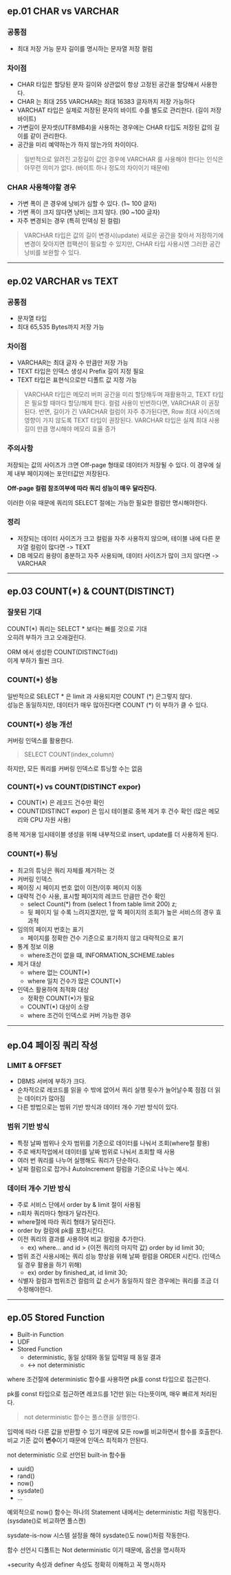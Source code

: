 ## ep.01 CHAR vs VARCHAR

### 공통점

- 최대 저장 가능 문자 길이를 명시하는 문자열 저장 컬럼

### 차이점

- CHAR 타입은 할당된 문자 길이와 상관없이 항상 고정된 공간을 할당해서 사용한다.
- CHAR 는 최대 255 VARCHAR는 최대 16383 글자까지 저장 가능하다
- VARCHAT 타입은 실제로 저장된 문자의 바이트 수를 별도로 관리한다. (길이 저장 바이트)
- 가변길이 문자셋(UTF8MB4)을 사용하는 경우에는 CHAR 타입도 저장된 값의 길이를 같이 관리한다.
- 공간을 미리 예약하는가 하지 않는가의 차이이다.

> 일반적으로 알려진 고정길이 값인 경우에 VARCHAR 를 사용해야 한다는 인식은 아무런 의미가 없다. (바이트 하나 정도의 차이이기 때문에)

### CHAR 사용해야할 경우

- 가변 폭이 큰 경우에 낭비가 심할 수 있다. (1~ 100 글자)
- 가변 폭이 크지 않다면 낭비는 크지 않다. (90 ~100 글자)
- 자주 변경되는 경우 (특히 인덱싱 된 컬럼)

> VARCHAR 타입은 값의 길이 변경시(update) 새로운 공간을 찾아서 저장하기에 변경이 잦아지면 컴팩션이 필요할 수 있지만, CHAR 타입 사용시엔 그러한 공간 낭비를 보완할 수 있다.

---

## ep.02 VARCHAR vs TEXT

### 공통점

- 문자열 타입
- 최대 65,535 Bytes까지 저장 가능

### 차이점

- VARCHAR는 최대 글자 수 만큼만 저장 가능
- TEXT 타입은 인덱스 생성시 Prefix 길이 지정 필요
- TEXT 타입은 표현식으로만 디폴트 값 지정 가능

> VARCHAR 타입은 메모리 버퍼 공간을 미리 할당해두며 재활용하고, TEXT 타입은 필요할 때마다 할당/해제 한다. 컬럼 사용이 빈번하다면, VARCHAR 이 권장된다.
> 반면, 길이가 긴 VARCHAR 컬럼이 자주 추가된다면, Row 최대 사이즈에 영향이 가지 않도록 TEXT 타입이 권장된다.
> VARCHAR 타입은 실제 최대 사용길이 만큼 명시해야 메모리 효율 증가

### 주의사항

저장되는 값의 사이즈가 크면 Off-page 형태로 데이터가 저장될 수 있다.
이 경우에 실제 내부 페이지에는 포인터값만 저장된다.

**Off-page 컬럼 참조여부에 따라 쿼리 성능이 매우 달라진다.**

이러한 이유 때문에 쿼리의 SELECT 절에는 가능한 필요한 컬럼만 명시해야한다.

### 정리

- 저장되는 데이터 사이즈가 크고 컬럼을 자주 사용하지 않으며, 테이블 내에 다른 문자열 컬럼이 많다면 -> TEXT
- DB 메모리 용량이 충분하고 자주 사용되며, 데이터 사이즈가 많이 크지 않다면 -> VARCHAR

---

## ep.03 COUNT(\*) & COUNT(DISTINCT)

### 잘못된 기대

COUNT(\*) 쿼리는 SELECT \* 보다는 빠를 것으로 기대  
오히려 부하가 크고 오래걸린다.

ORM 에서 생성한 COUNT(DISTINCT(id))  
이게 부하가 훨씬 크다.

### COUNT(\*) 성능

일반적으로 SELECT \* 은 limit 과 사용되지만 COUNT (\*) 은그렇지 않다.  
성능은 동일하지만, 데이터가 매우 많아진다면 COUNT (\*) 이 부하가 클 수 있다.

### COUNT(\*) 성능 개선

커버링 인덱스를 활용한다.

> SELECT COUNT(index_column)

하지만, 모든 쿼리를 커버링 인덱스로 튜닝할 수는 없음

### COUNT(\*) vs COUNT(DISTINCT expor)

- COUNT(\*) 은 레코드 건수만 확인
- COUNT(DISTINCT expor) 은 임시 테이블로 중복 제거 후 건수 확인 (많은 메모리와 CPU 자원 사용)

중복 제거용 임시테이블 생성을 위해 내부적으로 insert, update를 더 사용하게 된다.

### COUNT(\*) 튜닝

- 최고의 튜닝은 쿼리 자체를 제거하는 것
- 커버링 인덱스
- 페이징 시 페이지 번호 없이 이전/이후 페이지 이동
- 대략적 건수 사용, 표시할 페이지의 레코드 만큼만 건수 확인
  - select Count(\*) from (select 1 from table limit 200) z;
  - 뒷 페이지 일 수록 느려지겠지만, 앞 쪽 페이지의 조회가 높은 서비스의 경우 효과적
- 임의의 페이지 번호는 표기
  - 페이지를 정확한 건수 기준으로 표기하지 않고 대략적으로 표기
- 통계 정보 이용
  - where조건이 없을 떄, INFORMATION_SCHEME.tables
- 제거 대상
  - where 없는 COUNT(\*)
  - where 일치 건수가 많은 COUNT(\*)
- 인덱스 활용하여 최적화 대상
  - 정확한 COUNT(\*)가 필요
  - COUNT(\*) 대상이 소량
  - where 조건이 인덱스로 커버 가능한 경우

---

## ep.04 페이징 쿼리 작성

### LIMIT & OFFSET

- DBMS 서버에 부하가 크다.
- 순차적으로 레코드를 읽을 수 밖에 없어서 쿼리 실행 횟수가 늘어날수록 점점 더 읽는 데이터가 많아짐
- 다른 방법으로는 범위 기반 방식과 데이터 개수 기반 방식이 있다.

### 범위 기반 방식

- 특정 날짜 범위나 숫자 범위를 기준으로 데이터를 나눠서 조회(where절 활용)
- 주로 배치작업에서 데이터를 날짜 범위로 나눠서 조회할 때 사용
- 여러 번 쿼리를 나누어 실행해도 쿼리가 단순하다.
- 날짜 컬럼으로 잡거나 AutoIncrement 컬럼을 기준으로 나누는 예시.

### 데이터 개수 기반 방식

- 주로 서비스 단에서 order by & limit 절이 사용됨
- n회차 쿼리마다 형태가 달라진다.
- where절에 따라 쿼리 형태가 달라진다.
- order by 컬럼에 pk를 포함시킨다.
- 이전 쿼리의 결과를 사용하여 비교 컬럼을 추가한다.
  - ex) where... and id > {이전 쿼리의 마지막 값} order by id limit 30;
- 범위 조건 사용시에는 쿼리 성능 향상을 위해 날짜 컬럼을 ORDER 시킨다. (인덱스일 경우 활용을 하기 위해)
  - ex) order by finished_at, id limit 30;
- 식별자 컬럼과 범위조건 컬럼의 값 순서가 동일하지 않은 경우에는 쿼리를 조금 더 수정해야한다.

---

## ep.05 Stored Function

- Built-in Function
- UDF
- Stored Function
  - deterministic, 동일 상태와 동일 입력일 때 동일 결과
  - <-> not deterministic

where 조건절에 deterministic 함수를 사용하면 pk를 const 타입으로 접근한다.

pk를 const 타입으로 접근하면 레코드를 1건만 읽는 다는뜻이며, 매우 빠르게 처리된다.

> not deterministic 함수는 풀스캔을 실행한다.

입력에 따라 다른 값을 반환할 수 있기 때문에 모든 row를 비교하면서 함수를 호출한다. 비교 기준 값이 **변수**이기 때문에 인덱스 최적화가 안된다.

not deterministic 으로 선언된 built-in 함수들

- uuid()
- rand()
- now()
- sysdate()
- ...

예외적으로 now() 함수는 하나의 Statement 내에서는 deterministic 처럼 작동한다. (sysdate()로 비교하면 풀스캔)

sysdate-is-now 시스템 설정을 해야 sysdate()도 now()처럼 작동한다.

함수 선언시 디폴트는 Not deterministic 이기 때문에, 옵션을 명시하자

+security 속성과 definer 속성도 정확히 이해하고 꼭 명시하자

